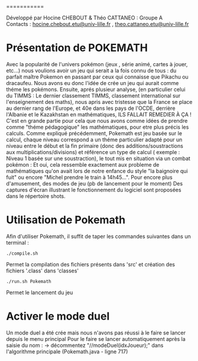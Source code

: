 <POKEMATH>
===========

Développé par Hocine CHEBOUT & Théo CATTANEO : Groupe A  
Contacts : <hocine.chebout.etu@univ-lille.fr> , <theo.cattaneo.etu@univ-lille.fr>

# Présentation de POKEMATH

<Remis en contexte>
Avec la popularité de l'univers pokémon (jeux , série animé, cartes à jouer, etc...) nous voulions avoir un jeu qui serait a la fois connu de tous : du parfait maître Pokemon en passant par ceux qui connaisse que Pikachu ou dracaufeu.
Nous avons eu donc l'idée de crée un jeu qui aurait comme théme les pokémons.
Ensuite, aprés plusieur analyse, (en particulier celui du TIMMS : Le dernier classement TIMMS, classement international sur l'enseignement des maths), nous apris avec tristesse que la France se place au dernier rang de l'Europe, et 40e dans les pays de l'OCDE, derrière l'Albanie et le Kazakhstan en mathématiques, ILS FALLAIT REMEDIER À ÇA !
C'est en grande partie pour cela que nous avons comme idées de prendre comme "théme pédagogique" les mathématiques, pour etre plus précis les calculs.

<Description Pokemath>
Comme expliqué précédemment, Pokemath est jeu basée sur le calcul, chaque niveau correspond a un théme particulier adapté pour un niveau entre le début et la fin primaire (donc des additions/soustractions aux multiplications/divisions) et référence un type de calcul ( exemple : Niveau 1 basée sur une soustraction), le tout mis en situation via un combat pokémon : Et oui, cela ressemble exactement aux probleme de mathématiques qu'on avait lors de notre enfance du style "la baignoire qui fuit" ou encore "Michel prendre le train à 14h45...".
Pour encore plus d'amusement, des modes de jeu (pb de lancement pour le moment) 
Des captures d'écran illustrant le fonctionnement du logiciel sont proposées dans le répertoire shots.


# Utilisation de Pokemath

Afin d'utiliser Pokemath, il suffit de taper les commandes suivantes dans un terminal :

```
./compile.sh
```
Permet la compilation des fichiers présents dans 'src' et création des fichiers '.class' dans 'classes'

```
./run.sh Pokemath
```
Permet le lancement du jeu

# Activer le mode duel

Un mode duel a été crée mais nous n'avons pas réussi à le faire se lancer depuis le menu principal
Pour le faire se lancer automatiquement après la saisie du nom :
 -> décommentez "//modeDuel(idxJoueur);" dans l'algorithme principale (Pokemath.java - ligne 717)
